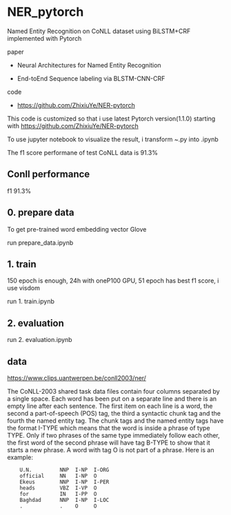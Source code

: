 # NER_pytorch

Named Entity Recognition on CoNLL dataset using BiLSTM+CRF implemented with Pytorch

paper
- Neural Architectures for Named Entity Recognition

- End-toEnd Sequence labeling via BLSTM-CNN-CRF
        
code
- https://github.com/ZhixiuYe/NER-pytorch


This code is customized so that i use latest Pytorch version(1.1.0) starting with https://github.com/ZhixiuYe/NER-pytorch

To use jupyter notebook to visualize the result, i transform ~.py into .ipynb

The f1 score performane of test CoNLL data is 91.3%


## Conll performance

   f1 91.3%

## 0. prepare data
To get pre-trained word embedding vector Glove

   run prepare_data.ipynb
   
## 1. train
150 epoch is enough, 24h with oneP100 GPU, 51 epoch has best f1 score, i use visdom

   run 1. train.ipynb

## 2. evaluation
   run 2. evaluation.ipynb
 

## data
https://www.clips.uantwerpen.be/conll2003/ner/

The CoNLL-2003 shared task data files contain four columns separated by a single space. Each word has been put on a separate line and there is an empty line after each sentence. The first item on each line is a word, the second a part-of-speech (POS) tag, the third a syntactic chunk tag and the fourth the named entity tag. The chunk tags and the named entity tags have the format I-TYPE which means that the word is inside a phrase of type TYPE. Only if two phrases of the same type immediately follow each other, the first word of the second phrase will have tag B-TYPE to show that it starts a new phrase. A word with tag O is not part of a phrase. Here is an example:

        U.N.         NNP  I-NP  I-ORG 
        official     NN   I-NP  O 
        Ekeus        NNP  I-NP  I-PER 
        heads        VBZ  I-VP  O 
        for          IN   I-PP  O 
        Baghdad      NNP  I-NP  I-LOC 
        .            .    O     O 

